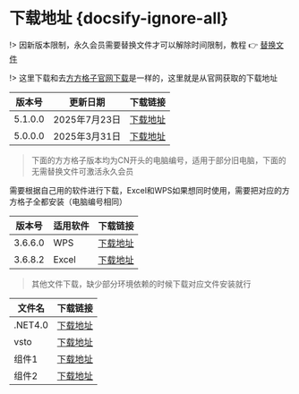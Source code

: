 # 下载地址 {docsify-ignore-all}

!> 因新版本限制，永久会员需要替换文件才可以解除时间限制，教程 👉️ [替换文件](/use/instead)

!> 这里下载和去[方方格子官网下载](http://ffcell.com/home/ffcell.aspx)是一样的，这里就是从官网获取的下载地址    

|版本号|更新日期|下载链接|
|-|-|-|
|5.1.0.0|2025年7月23日|[下载地址](https://ffcell.lanzouu.com/ix1MU31ukk2h)|
|5.0.0.0|2025年3月31日|[下载地址](https://ffcell.lanzouu.com/irIxH2sa2fjc)|


>下面的方方格子版本均为CN开头的电脑编号，适用于部分旧电脑，下面的无需替换文件可激活永久会员    
    
需要根据自己用的软件进行下载，Excel和WPS如果想同时使用，需要把对应的方方格子全都安装（电脑编号相同）

|版本号|适用软件|下载链接|
|-|-|-|
|3.6.6.0|WPS|[下载地址](https://wwzf.lanzouv.com/iFpG62b0m1fc)|
|3.6.8.2|Excel|[下载地址](https://wwzf.lanzouv.com/imqFW2dohhuj)|


>其他文件下载，缺少部分环境依赖的时候下载对应文件安装就行

|文件名|下载链接|
|-|-|
|.NET4.0|[下载地址](https://download.microsoft.com/download/9/5/A/95A9616B-7A37-4AF6-BC36-D6EA96C8DAAE/dotNetFx40_Full_x86_x64.exe)|
|vsto|[下载地址](https://ffcell.lanzoui.com/ia8lj3g)|
|组件1|[下载地址](https://ffcell.lanzoui.com/ia8lj3g)|
|组件2|[下载地址](https://ffcell.lanzoui.com/i5jtd0b)|
